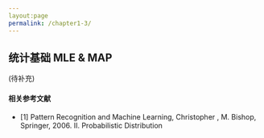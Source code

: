 ```yaml
---
layout:page
permalink: /chapter1-3/
---
```


## 统计基础 MLE & MAP
(待补充)<br>
#### 相关参考文献
- [1] Pattern Recognition and Machine Learning, Christopher , M. Bishop, Springer, 2006. II. Probabilistic Distribution
